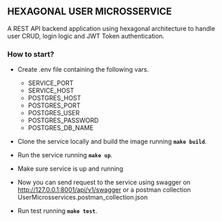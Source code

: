 ## HEXAGONAL USER MICROSSERVICE

A REST API backend application using hexagonal architecture to handle user CRUD, login logic and JWT Token authentication.

### How to start?

* Create .env file containing the following vars.

  * SERVICE_PORT
  * SERVICE_HOST
  * POSTGRES_HOST
  * POSTGRES_PORT
  * POSTGRES_USER
  * POSTGRES_PASSWORD
  * POSTGRES_DB_NAME

* Clone the service locally and build the image running **`make build`**.
* Run the service running **`make up`**.
* Make sure service is up and running
* Now you can send request to the service using swagger on <http://127.0.0.1:8001/api/v1/swagger> or a postman  collection UserMicrosservices.postman_collection.json

* Run test running **`make test`**.
